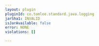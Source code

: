 ```yaml
---
layout: plugin
pluginId: co.tomlee.standard.java.logging
jarSha1: INVALID
isJarAvailable: false
error: NONE
violations: []

---
```

